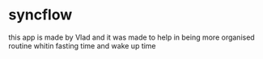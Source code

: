 # syncflow
this app is made by Vlad and it was made to help in being more organised routine whitin fasting time and wake up time
